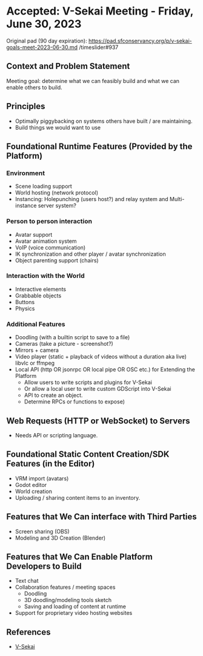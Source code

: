 # Accepted: V-Sekai Meeting - Friday, June 30, 2023

Original pad (90 day expiration): https://pad.sfconservancy.org/p/v-sekai-goals-meet-2023-06-30.md /timeslider#937

## Context and Problem Statement

Meeting goal: determine what we can feasibly build and what we can enable others to build.

## Principles

- Optimally piggybacking on systems others have built / are maintaining.
- Build things we would want to use

## Foundational Runtime Features (Provided by the Platform)

### Environment

- Scene loading support
- World hosting (network protocol)
- Instancing: Holepunching (users host?) and relay system and Multi-instance server system?

### Person to person interaction

- Avatar support
- Avatar animation system
- VoIP (voice communication)
- IK synchronization and other player / avatar synchronization
- Object parenting support (chairs)

### Interaction with the World

- Interactive elements
- Grabbable objects
- Buttons
- Physics

### Additional Features

- Doodling (with a builtin script to save to a file)
- Cameras (take a picture - screenshot?)
- Mirrors + camera
- Video player (static + playback of videos without a duration aka live) libvlc or ffmpeg
- Local API (http OR jsonrpc OR local pipe OR OSC etc.) for Extending the Platform
  - Allow users to write scripts and plugins for V-Sekai
  - Or allow a local user to write custom GDScript into V-Sekai
  - API to create an object.
  - Determine RPCs or functions to expose)

## Web Requests (HTTP or WebSocket) to Servers

- Needs API or scripting language.

## Foundational Static Content Creation/SDK Features (in the Editor)

- VRM import (avatars)
- Godot editor
- World creation
- Uploading / sharing content items to an inventory.

## Features that We Can interface with Third Parties

- Screen sharing (OBS)
- Modeling and 3D Creation (Blender)

## Features that We Can Enable Platform Developers to Build

- Text chat
- Collaboration features / meeting spaces
  - Doodling
  - 3D doodling/modeling tools sketch
  - Saving and loading of content at runtime
- Support for proprietary video hosting websites

## References

- [V-Sekai](https://v-sekai.org/)
